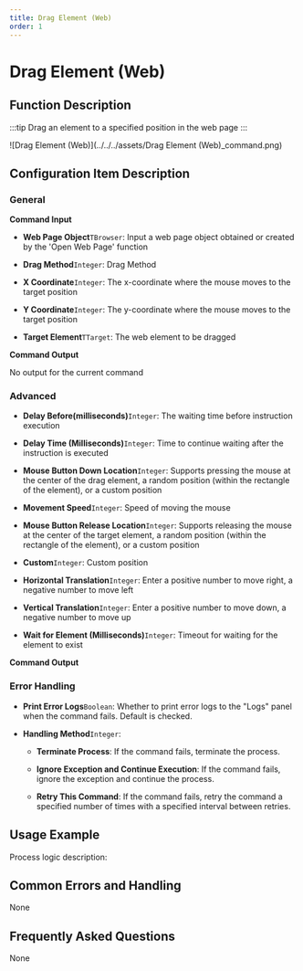 ```yaml
---
title: Drag Element (Web)
order: 1
---
```


# Drag Element (Web)

## Function Description

:::tip 
Drag an element to a specified position in the web page
:::

![Drag Element (Web)](../../../assets/Drag Element (Web)_command.png)

## Configuration Item Description

### General

**Command Input**

- **Web Page Object**`TBrowser`: Input a web page object obtained or created by the 'Open Web Page' function

- **Drag Method**`Integer`: Drag Method

- **X Coordinate**`Integer`: The x-coordinate where the mouse moves to the target position

- **Y Coordinate**`Integer`: The y-coordinate where the mouse moves to the target position

- **Target Element**`TTarget`: The web element to be dragged


**Command Output**

No output for the current command

### Advanced

- **Delay Before(milliseconds)**`Integer`: The waiting time before instruction execution

- **Delay Time (Milliseconds)**`Integer`: Time to continue waiting after the instruction is executed

- **Mouse Button Down Location**`Integer`: Supports pressing the mouse at the center of the drag element, a random position (within the rectangle of the element), or a custom position

- **Movement Speed**`Integer`: Speed of moving the mouse

- **Mouse Button Release Location**`Integer`: Supports releasing the mouse at the center of the target element, a random position (within the rectangle of the element), or a custom position

- **Custom**`Integer`: Custom position

- **Horizontal Translation**`Integer`: Enter a positive number to move right, a negative number to move left

- **Vertical Translation**`Integer`: Enter a positive number to move down, a negative number to move up

- **Wait for Element (Milliseconds)**`Integer`: Timeout for waiting for the element to exist


**Command Output**

### Error Handling

- **Print Error Logs**`Boolean`: Whether to print error logs to the "Logs" panel when the command fails. Default is checked. 

- **Handling Method**`Integer`:

    - **Terminate Process**: If the command fails, terminate the process.

    - **Ignore Exception and Continue Execution**: If the command fails, ignore the exception and continue the process.

    - **Retry This Command**: If the command fails, retry the command a specified number of times with a specified interval between retries.

## Usage Example

Process logic description:

## Common Errors and Handling

None

## Frequently Asked Questions

None

